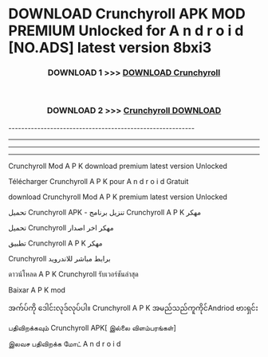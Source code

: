 # DOWNLOAD Crunchyroll  APK MOD PREMIUM Unlocked for A n d r o i d [NO.ADS] latest version 8bxi3 



<div align="center">

<h3>DOWNLOAD 1 >>> <a href="https://getmod2.web.app/?judul=Crunchyroll ">DOWNLOAD Crunchyroll </a></h3><br>

<h3>DOWNLOAD 2 >>> <a href="https://getmod2.web.app/?judul=Crunchyroll ">Crunchyroll  DOWNLOAD </a></h3>

</div>
----------------------------------------------------------

----------------------------------------------------------

----------------------------------------------------------

----------------------------------------------------------

Crunchyroll  Mod A P K download premium latest version Unlocked

Télécharger Crunchyroll  A P K pour A n d r o i d Gratuit

download Crunchyroll  Mod A P K premium latest version Unlocked

تحميل Crunchyroll  APK - تنزيل برنامج Crunchyroll  A P K مهكر

تحميل Crunchyroll  مهكر اخر اصدار

تطبيق Crunchyroll  A P K مهكر

Crunchyroll  برابط مباشر للاندرويد

ดาวน์โหลด A P K Crunchyroll  รับเวอร์ชันล่าสุด

Baixar A P K mod

အက်ပ်ကို ဒေါင်းလုဒ်လုပ်ပါ။ Crunchyroll  A P K အမည်သည်ကူကိုင်Andriod ဗားရှင်း

பதிவிறக்கவும் Crunchyroll  APK[ இல்லை விளம்பரங்கள்] 
 
இலவச பதிவிறக்க மோட் A n d r o i d



